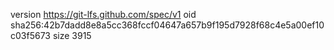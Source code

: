 version https://git-lfs.github.com/spec/v1
oid sha256:42b7dadd8e8a5cc368fccf04647a657b9f195d7928f68c4e5a00ef10c03f5673
size 3915
